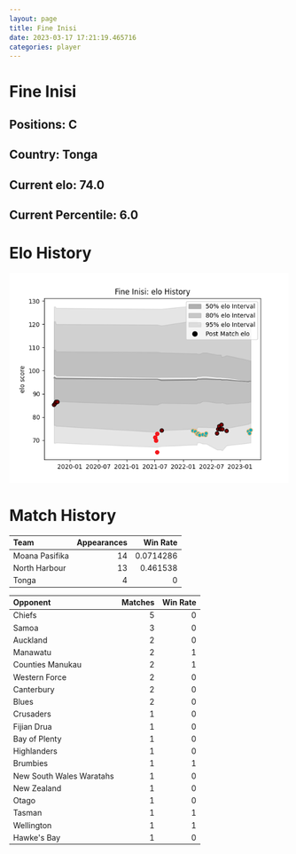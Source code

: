 ```yaml
---  
layout: page  
title: Fine Inisi  
date: 2023-03-17 17:21:19.465716  
categories: player  
---
```

# Fine Inisi

## Positions: C

## Country: Tonga

## Current elo: 74.0

## Current Percentile: 6.0

# Elo History


![elo history](history_FineInisi.png)
# Match History


| Team           |   Appearances |   Win Rate |
|:---------------|--------------:|-----------:|
| Moana Pasifika |            14 |  0.0714286 |
| North Harbour  |            13 |  0.461538  |
| Tonga          |             4 |  0         |

| Opponent                 |   Matches |   Win Rate |
|:-------------------------|----------:|-----------:|
| Chiefs                   |         5 |          0 |
| Samoa                    |         3 |          0 |
| Auckland                 |         2 |          0 |
| Manawatu                 |         2 |          1 |
| Counties Manukau         |         2 |          1 |
| Western Force            |         2 |          0 |
| Canterbury               |         2 |          0 |
| Blues                    |         2 |          0 |
| Crusaders                |         1 |          0 |
| Fijian Drua              |         1 |          0 |
| Bay of Plenty            |         1 |          0 |
| Highlanders              |         1 |          0 |
| Brumbies                 |         1 |          1 |
| New South Wales Waratahs |         1 |          0 |
| New Zealand              |         1 |          0 |
| Otago                    |         1 |          0 |
| Tasman                   |         1 |          1 |
| Wellington               |         1 |          1 |
| Hawke's Bay              |         1 |          0 |